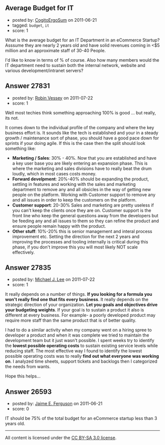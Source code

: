 ## Average Budget for IT

- posted by: [CogitoErgoSum](https://stackexchange.com/users/-1/11396-cogitoergosum) on 2011-06-21
- tagged: `budget`, `it`
- score: 1

What is the average budget for an IT Department in an eCommerce Startup? Asssume they are nearly 2 years old and have solid revenues coming in <$5 million and an approximate staff of 30-40 People.


I'd like to know in terms of % of course. Also how many members would the IT department need to sustain both the internal network, website and various development/intranet servers?


## Answer 27831

- posted by: [Robin Vessey](https://stackexchange.com/users/-1/984-robin-vessey) on 2011-07-22
- score: 1

Well most techies think something approaching 100% is good ... but really, its not.

It comes down to the individual profile of the company and where the key business effort is. It sounds like the tech is established and your in a steady growth / maintenance sort of phase, you should have a good pace down for sprints if your doing agile. If this is the case then the split should look something like:

 - **Marketing / Sales**: 30% - 40%. Now that you are established and have a key user base you are likely entering an expansion phase. This is where the marketing and sales divisions have to really beat the drum loudly, which in most cases costs money.
 - **Forward develpment**: 20%-40% should be expanding the product, settling in features and working with the sales and marketing department to remove any and all obsicles in the way of getting new people on the platform. Working with Customer support to remove any and all issues in order to keep the customers on the platform.
 - **Customer support**: 20-30% Sales and marketing are pretty useless if you can't keep the clients once they are on. Customer support is the front line who keep the general questions away from the developers but be feeding any and all issues to them so they can refine the product and ensure people remain happy with the product.
 - **Other stuff**: 10%-20% this is senior management and interal process improvement etc. Setting the direction for the next 2 years and improving the processes and tooling internally is critical during this phase, if you don't improve this you will most likely NOT scale effectively.




## Answer 27835

- posted by: [Michael J. Lee](https://stackexchange.com/users/-1/12155-michael-j-lee) on 2011-07-22
- score: 1

It really depends on a number of things.  **If you looking for a formula you won't really find one that fits every business**.  It really depends on the strategic direction of your organization.  **Let you goals and objectives drive your budgeting weights**.  If your goal is to sustain a product it also is different at every business.  For example- a poorly developed product may require more staff than the same product that is of better quality.  

I had to do a similar activity when my company went on a hiring spree to developer a product and when it was complete we tried to maintain the development team but it just wasn't possible.  I spent weeks try to identify the **lowest possible operating costs** to sustain existing service levels while reducing staff.  The most effective way I found to identify the lowest possible operating costs was to really **find out what everyone was working on**.  I analyzed time sheets, support tickets and backlogs then I categorized the needs from wants.


Hope this helps...


## Answer 26593

- posted by: [Jaime E. Ferguson](https://stackexchange.com/users/-1/11407-jaime-e-ferguson) on 2011-06-21
- score: 0

IT should be 75% of the total budget for an eCommerce startup less than 3 years old.



---

All content is licensed under the [CC BY-SA 3.0 license](https://creativecommons.org/licenses/by-sa/3.0/).
